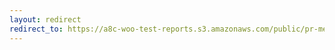 ```yaml
---
layout: redirect
redirect_to: https://a8c-woo-test-reports.s3.amazonaws.com/public/pr-merge/38749/e2e/index.html
---
```

